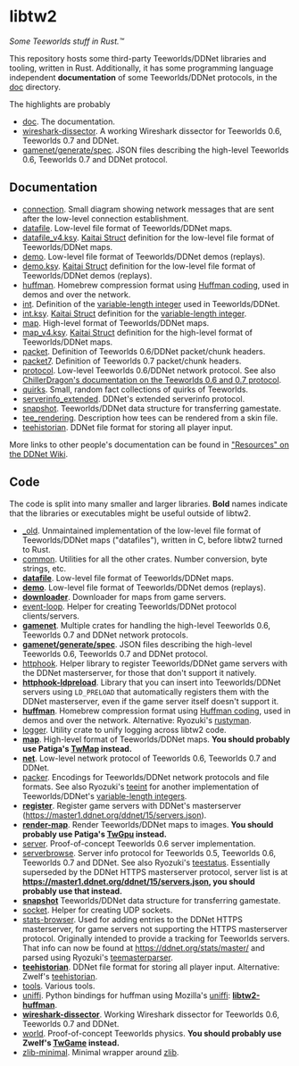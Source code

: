 libtw2
======

*Some Teeworlds stuff in Rust.™*

This repository hosts some third-party Teeworlds/DDNet libraries and tooling,
written in Rust. Additionally, it has some programming language independent
**documentation** of some Teeworlds/DDNet protocols, in the [doc](doc)
directory.

The highlights are probably 
- [doc](doc). The documentation.
- [wireshark-dissector](wireshark-dissector). A working Wireshark dissector for
  Teeworlds 0.6, Teeworlds 0.7 and DDNet.
- [gamenet/generate/spec](gamenet/generate/spec). JSON files describing the
  high-level Teeworlds 0.6, Teeworlds 0.7 and DDNet protocol.

Documentation
-------------

- [connection](doc/connection.md). Small diagram showing network messages that
  are sent after the low-level connection establishment.
- [datafile](doc/datafile.md). Low-level file format of Teeworlds/DDNet maps.
- [datafile\_v4.ksy](doc/datafile_v4.ksy). [Kaitai Struct](https://kaitai.io/)
  definition for the low-level file format of Teeworlds/DDNet maps.
- [demo](doc/demo.md). Low-level file format of Teeworlds/DDNet demos
  (replays).
- [demo.ksy](doc/demo.ksy). [Kaitai Struct](https://kaitai.io/) definition for
  the low-level file format of Teeworlds/DDNet demos (replays).
- [huffman](doc/huffman.md). Homebrew compression format using [Huffman
  coding](https://en.wikipedia.org/wiki/Huffman_coding), used in demos and over
  the network.
- [int](doc/int.md). Definition of the [variable-length
  integer](https://en.wikipedia.org/wiki/Variable-length_quantity) used in
Teeworlds/DDNet.
- [int.ksy](doc/int.ksy). [Kaitai Struct](https://kaitai.io/) definition for
  the [variable-length
  integer](https://en.wikipedia.org/wiki/Variable-length_quantity).
- [map](doc/map.md). High-level format of Teeworlds/DDNet maps.
- [map\_v4.ksy](doc/map.md). [Kaitai Struct](https://kaitai.io/) definition for
  the high-level format of Teeworlds/DDNet maps.
- [packet](doc/packet.md). Definition of Teeworlds 0.6/DDNet packet/chunk
  headers.
- [packet7](doc/packet7.md). Definition of Teeworlds 0.7 packet/chunk
  headers.
- [protocol](doc/protocol.md). Low-level Teeworlds 0.6/DDNet network protocol.
  See also [ChillerDragon's documentation on the Teeworlds 0.6 and 0.7
  protocol](https://chillerdragon.github.io/teeworlds-protocol/).
- [quirks](doc/quirks.md). Small, random fact collections of quirks of
  Teeworlds.
- [serverinfo\_extended](doc/serverinfo_extended.md). DDNet's extended
  serverinfo protocol.
- [snapshot](doc/snapshot.md). Teeworlds/DDNet data structure for transferring
  gamestate.
- [tee\_rendering](doc/tee_rendering.md). Description how tees can be rendered
  from a skin file.
- [teehistorian](doc/teehistorian.md). DDNet file format for storing all player
  input.

More links to other people's documentation can be found in ["Resources" on the
DDNet Wiki](https://wiki.ddnet.org/wiki/Resources).

Code
----

The code is split into many smaller and larger libraries. **Bold** names
indicate that the libraries or executables might be useful outside of libtw2.

- [\_old](_old). Unmaintained implementation of the low-level file format of
  Teeworlds/DDNet maps ("datafiles"), written in C, before libtw2 turned to
  Rust.
- [common](common). Utilities for all the other crates. Number conversion, byte
  strings, etc.
- [**datafile**](datafile). Low-level file format of Teeworlds/DDNet maps.
- [**demo**](demo). Low-level file format of Teeworlds/DDNet demos (replays).
- [**downloader**](downloader). Downloader for maps from game servers.
- [event-loop](event-loop). Helper for creating Teeworlds/DDNet protocol
  clients/servers.
- [**gamenet**](gamenet). Multiple crates for handling the high-level Teeworlds
  0.6, Teeworlds 0.7 and DDNet network protocols.
- [**gamenet/generate/spec**](gamenet/generate/spec). JSON files describing the
  high-level Teeworlds 0.6, Teeworlds 0.7 and DDNet protocol.
- [httphook](httphook). Helper library to register Teeworlds/DDNet game servers
  with the DDNet masterserver, for those that don't support it natively.
- [**httphook-ldpreload**](httphook-ldpreload). Library that you can insert
  into Teeworlds/DDNet servers using `LD_PRELOAD` that automatically registers
  them with the DDNet masterserver, even if the game server itself doesn't
  support it.
- [**huffman**](huffman). Homebrew compression format using [Huffman
  coding](https://en.wikipedia.org/wiki/Huffman_coding), used in demos and over
  the network. Alternative: Ryozuki's
  [rustyman](https://github.com/edg-l/rustyman).
- [logger](logger). Utility crate to unify logging across libtw2 code.
- [**map**](map). High-level format of Teeworlds/DDNet maps. **You should
  probably use Patiga's [TwMap](https://gitlab.com/Patiga/twmap) instead.**
- [**net**](net). Low-level network protocol of Teeworlds 0.6, Teeworlds 0.7 and
  DDNet.
- [packer](packer). Encodings for Teeworlds/DDNet network protocols and file
  formats. See also Ryozuki's [teeint](https://github.com/edg-l/teeint) for
  another implementation of Teeworlds/DDNet's [variable-length
  integers](https://en.wikipedia.org/wiki/Variable-length_quantity).
- [**register**](register). Register game servers with DDNet's masterserver
  (https://master1.ddnet.org/ddnet/15/servers.json).
- [**render-map**](render-map). Render Teeworlds/DDNet maps to images. **You
  should probably use Patiga's [TwGpu](https://gitlab.com/Patiga/twgpu)
  instead.**
- [server](server). Proof-of-concept Teeworlds 0.6 server implementation.
- [serverbrowse](serverbrowse). Server info protocol for Teeworlds 0.5,
  Teeworlds 0.6, Teeworlds 0.7 and DDNet. See also Ryozuki's
  [teestatus](https://github.com/edg-l/teestatus). Essentially superseded by
  the DDNet HTTPS masterserver protocol, server list is at
  **https://master1.ddnet.org/ddnet/15/servers.json, you should probably use
  that instead.**
- [**snapshot**](snapshot) Teeworlds/DDNet data structure for transferring
  gamestate.
- [socket](socket). Helper for creating UDP sockets.
- [stats-browser](stats-browser). Used for adding entries to the DDNet HTTPS
  masterserver, for game servers not supporting the HTTPS masterserver
  protocol. Originally intended to provide a tracking for Teeworlds servers.
  That info can now be found at https://ddnet.org/stats/master/ and parsed
  using Ryozuki's [teemasterparser](https://github.com/edg-l/teemasterparser/).
- [**teehistorian**](teehistorian). DDNet file format for storing all player
  input. Alternative: Zwelf's
  [teehistorian](https://gitlab.com/zwelf/teehistorian).
- [tools](tools). Various tools.
- [uniffi](uniffi). Python bindings for huffman using Mozilla's
  [uniffi](https://github.com/mozilla/uniffi-rs/):
  [**libtw2-huffman**](https://pypi.org/project/libtw2-huffman/).
- [**wireshark-dissector**](wireshark-dissector). Working Wireshark dissector
  for Teeworlds 0.6, Teeworlds 0.7 and DDNet.
- [world](world). Proof-of-concept Teeworlds physics. **You should probably use
  Zwelf's [TwGame](https://gitlab.com/ddnet-rs/twgame) instead.**
- [zlib-minimal](zlib-minimal). Minimal wrapper around
  [zlib](https://zlib.net/).
